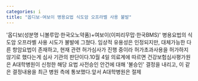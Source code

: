 ```yaml
---
categories: i
title: "옵디보·여보이 병용요법 식도암 오프라벨 사용 불발"
---
```

&#39;옵디보(성분명 니볼루맙&middot;한국오노약품)+여보이(이피리무맙&middot;한국BMS)&#39; 병용요법의 식도암 오프라벨 사용 시도가 불발에 그쳤다. 임상적 유용성은 인정되지만, 대체가능한 다른 항암요법이 존재하고, 현재 관련 허가심사가 진행 중이라 허가초과사용을 허가하지 않기로 했다는게 심사 기관의 판단이다.10월 4일 의료계에 따르면 건강보험심사평가원은 A대학병원이 신청한 해당 요법 사전승인 안건에 대해 &#39;불승인&#39; 결정을 내리고, 이 같은 결정내용을 최근 병원 측에 통보했다.앞서 A대학병원은 절제